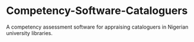 # Competency-Software-Cataloguers
A competency assessment software for appraising cataloguers in Nigerian university libraries.
